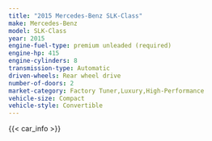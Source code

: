 ```yaml
---
title: "2015 Mercedes-Benz SLK-Class"
make: Mercedes-Benz
model: SLK-Class
year: 2015
engine-fuel-type: premium unleaded (required)
engine-hp: 415
engine-cylinders: 8
transmission-type: Automatic
driven-wheels: Rear wheel drive
number-of-doors: 2
market-category: Factory Tuner,Luxury,High-Performance
vehicle-size: Compact
vehicle-style: Convertible
---
```


{{< car_info >}}
